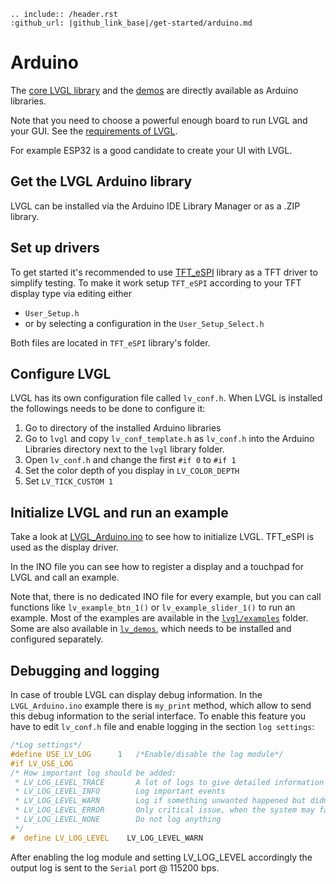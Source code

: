 ```eval_rst
.. include:: /header.rst 
:github_url: |github_link_base|/get-started/arduino.md
```

# Arduino

The [core LVGL library](https://github.com/lvgl/lvgl) and the [demos](https://github.com/lvgl/lv_demos) are directly available as Arduino libraries.

Note that you need to choose a powerful enough board to run LVGL and your GUI.  See the [requirements of LVGL](https://docs.lvgl.io/latest/en/html/intro/index.html#requirements). 

For example ESP32 is a good candidate to create your UI with LVGL.


## Get the LVGL Arduino library

LVGL can be installed via the Arduino IDE Library Manager or as a .ZIP library.

## Set up drivers

To get started it's recommended to use [TFT_eSPI](https://github.com/Bodmer/TFT_eSPI) library as a TFT driver to simplify testing. 
To make it work setup `TFT_eSPI` according to your TFT display type via editing either
- `User_Setup.h` 
- or by selecting a configuration in the `User_Setup_Select.h`

Both files are located in `TFT_eSPI` library's folder.

## Configure LVGL

LVGL has its own configuration file called `lv_conf.h`. When LVGL is installed the followings needs to be done to configure it:
1. Go to directory of the installed Arduino libraries
2. Go to `lvgl` and copy `lv_conf_template.h` as `lv_conf.h` into the Arduino Libraries directory next to the `lvgl` library folder.
3. Open `lv_conf.h` and change the first `#if 0` to `#if 1`
4. Set the color depth of you display in `LV_COLOR_DEPTH`
5. Set `LV_TICK_CUSTOM 1`

## Initialize LVGL and run an example

Take a look at [LVGL_Arduino.ino](https://github.com/lvgl/lvgl/blob/master/examples/arduino/LVGL_Arduino/LVGL_Arduino.ino) to see how to initialize LVGL.
TFT_eSPI is used as the display driver.

In the INO file you can see how to register a display and a touchpad for LVGL and call an example.

Note that, there is no dedicated INO file for every example, but you can call functions like `lv_example_btn_1()` or `lv_example_slider_1()` to run an example.
Most of the examples are available in the [`lvgl/examples`](https://github.com/lvgl/lvgl/tree/master/examples) folder. Some are also available in [`lv_demos`](https://github.com/lvgl/lv_demos), which needs to be installed and configured separately.

## Debugging and logging

In case of trouble LVGL can display debug information. 
In the `LVGL_Arduino.ino` example there is `my_print` method, which allow to send this debug information to the serial interface. 
To enable this feature you have to edit `lv_conf.h` file and enable logging in the section `log settings`:

```c
/*Log settings*/
#define USE_LV_LOG      1   /*Enable/disable the log module*/
#if LV_USE_LOG
/* How important log should be added:
 * LV_LOG_LEVEL_TRACE       A lot of logs to give detailed information
 * LV_LOG_LEVEL_INFO        Log important events
 * LV_LOG_LEVEL_WARN        Log if something unwanted happened but didn't cause a problem
 * LV_LOG_LEVEL_ERROR       Only critical issue, when the system may fail
 * LV_LOG_LEVEL_NONE        Do not log anything
 */
#  define LV_LOG_LEVEL    LV_LOG_LEVEL_WARN
```

After enabling the log module and setting LV_LOG_LEVEL accordingly the output log is sent to the `Serial` port @ 115200 bps.

